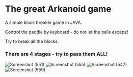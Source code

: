 # The great Arkanoid game

A simple block breaker game in JAVA.

Control the paddle by keyboard - do not let the balls escape!

Try to break all the blocks.

### There are 4 stages - try to pass them ALL! 
![Screenshot (551)](https://user-images.githubusercontent.com/71634031/142491550-ad0d5ed0-8d32-4341-938f-3e31dde1a6fc.png)
![Screenshot (555)](https://user-images.githubusercontent.com/71634031/142491753-e0a2e04d-aa49-424d-8d30-1c20140d9172.png)
![Screenshot (547)](https://user-images.githubusercontent.com/71634031/142491791-c71e4d27-d046-4ec4-b75b-bf16d33894a5.png)
![Screenshot (559)](https://user-images.githubusercontent.com/71634031/142491849-b5d8acd0-a8bc-45cc-92fa-51db713b2955.png)



